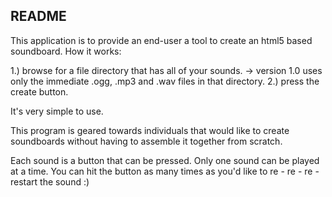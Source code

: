 README
-------


This application is to provide an end-user a tool to create an html5 based soundboard.
How it works:

1.) browse for a file directory that has all of your sounds.
	-> version 1.0 uses only the immediate .ogg, .mp3 and .wav files in that directory.
2.) press the create button.

It's very simple to use.

This program is geared towards individuals that would like to create soundboards 
without having to assemble it together from scratch.

Each sound is a button that can be pressed.
Only one sound can be played at a time.
You can hit the button as many times as you'd like to re - re - re - restart the sound :)